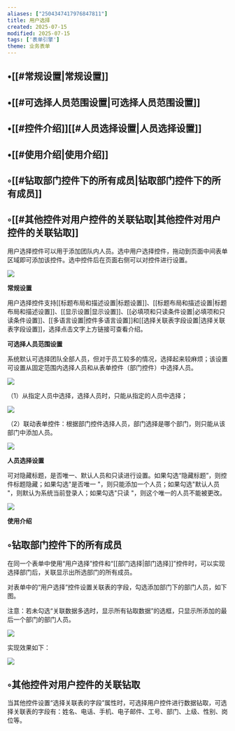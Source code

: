 ```yaml
---
aliases: ["2504347417976847811"]
title: 用户选择
created: 2025-07-15
modified: 2025-07-15
tags: ['表单引擎']
theme: 业务表单
---
```


## •[[#常规设置|常规设置]]

## •[[#可选择人员范围设置|可选择人员范围设置]]

## •[[#控件介绍]][[#人员选择设置|人员选择设置]]

## •[[#使用介绍|使用介绍]]

## ◦[[#钻取部门控件下的所有成员|钻取部门控件下的所有成员]]

## ◦[[#其他控件对用户控件的关联钻取|其他控件对用户控件的关联钻取]]

用户选择控件可以用于添加团队内人员。选中用户选择控件，拖动到页面中间表单区域即可添加该控件。选中控件后在页面右侧可以对控件进行设置。

![](https://myhelpdoc.oss-cn-heyuan.aliyuncs.com/mdimages/44b6f5fd34e8967122b2328efd8b0236.jpg)

**常规设置**

用户选择控件支持[[标题布局和描述设置|标题设置]]、[[标题布局和描述设置|标题布局和描述设置]]、[[显示设置|显示设置]]、[[必填项和只读条件设置|必填项和只读条件设置]]、[[多语言设置|控件多语言设置]]和[[选择关联表字段设置|选择关联表字段设置]]，选择点击文字上方链接可查看介绍。

**可选择人员范围设置**

系统默认可选择团队全部人员，但对于员工较多的情况，选择起来较麻烦；该设置可设置从固定范围内选择人员和从表单控件（部门控件）中选择人员。

![](https://myhelpdoc.oss-cn-heyuan.aliyuncs.com/mdimages/16012c14c109ffd8e7fa4f016bef83cc.jpg)

（1）从指定人员中选择，选择人员时，只能从指定的人员中选择；

![](https://myhelpdoc.oss-cn-heyuan.aliyuncs.com/mdimages/3c3e8597ee374822116795bdfeb60183.jpg)

（2）联动表单控件：根据部门控件选择人员，部门选择是哪个部门，则只能从该部门中添加人员。

![](https://myhelpdoc.oss-cn-heyuan.aliyuncs.com/mdimages/6c6814b76f1d1694fb486706e8f847d5.jpg)

**人员选择设置**

可对隐藏标题，是否唯一、默认人员和只读进行设置。如果勾选“隐藏标题”，则控件标题隐藏；如果勾选"是否唯一 "，则只能添加一个人员；如果勾选"默认人员 "，则默认为系统当前登录人；如果勾选"只读 "，则这个唯一的人员不能被更改。

![](https://myhelpdoc.oss-cn-heyuan.aliyuncs.com/mdimages/1996be202a2e45857361b184187c0087.jpg)

**使用介绍**

## ◦钻取部门控件下的所有成员

在同一个表单中使用“用户选择”控件和“[[部门选择|部门选择]]”控件时，可以实现选择部门后，关联显示出所选部门的所有成员。

对表单中的“用户选择”控件设置关联表的字段，勾选添加部门下的部门人员，如下图。

注意：若未勾选“关联数据多选时，显示所有钻取数据”的选框，只显示所添加的最后一个部门的部门人员。

![](https://myhelpdoc.oss-cn-heyuan.aliyuncs.com/mdimages/46923ca589606202c30b399f415fc913.jpg)

实现效果如下：

![](https://myhelpdoc.oss-cn-heyuan.aliyuncs.com/mdimages/0f21be75f948ab2a80dc48a2461bbde4.jpg)

## ◦其他控件对用户控件的关联钻取

当其他控件设置“选择关联表的字段”属性时，可选择用户控件进行数据钻取，可选择关联表的字段有：姓名、电话、手机、电子邮件、工号、部门、上级、性别、岗位等。

